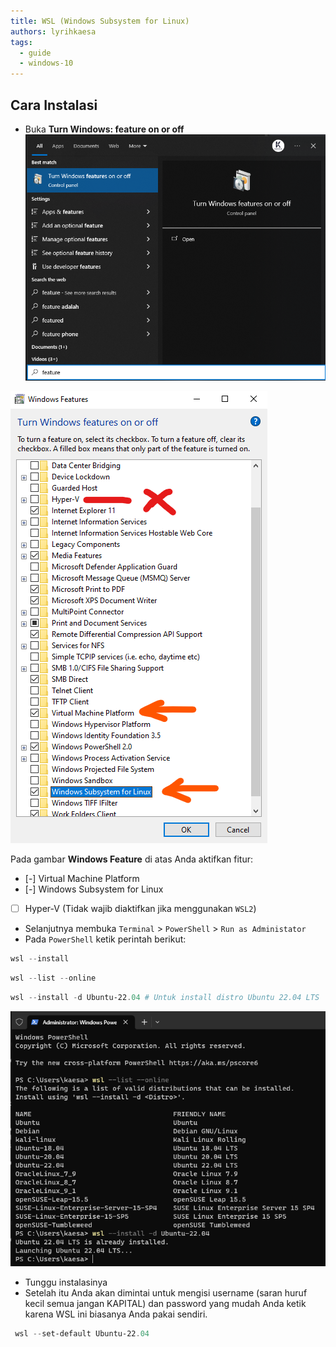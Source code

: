 ```yaml
---
title: WSL (Windows Subsystem for Linux)
authors: lyrihkaesa
tags:
  - guide
  - windows-10
---
```

## Cara Instalasi 

- Buka **Turn Windows: feature on or off**
![Search Turn Windows: feature on or off](attachments/search-windows-feature.png)

![Turn Windows: feature on or off](attachments/windows-feature.png)

Pada gambar **Windows Feature** di atas Anda aktifkan fitur:
- [-] Virtual Machine Platform
- [-] Windows Subsystem for Linux
- [ ] Hyper-V (Tidak wajib diaktifkan jika menggunakan `WSL2`)

- Selanjutnya membuka `Terminal` > `PowerShell` > `Run as Administator`
- Pada `PowerShell` ketik perintah berikut:
```powershell
wsl --install
```

```powershell
wsl --list --online
```

```powershell
wsl --install -d Ubuntu-22.04 # Untuk install distro Ubuntu 22.04 LTS
```

![Windows PowerShell](attachments/windows%20powershell.png)

- Tunggu instalasinya
- Setelah itu Anda akan dimintai untuk mengisi username (saran huruf kecil semua jangan KAPITAL) dan password yang mudah Anda ketik karena WSL ini biasanya Anda pakai sendiri.

```powershell
 wsl --set-default Ubuntu-22.04
```
